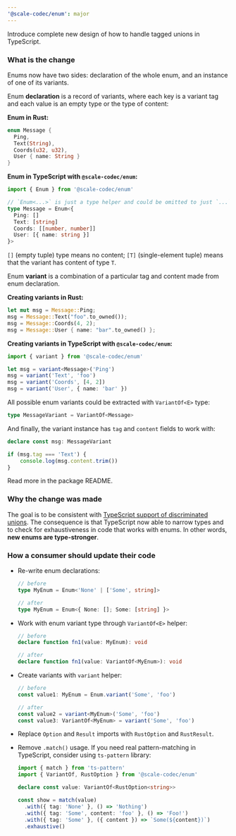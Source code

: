 ```yaml
---
'@scale-codec/enum': major
---
```


Introduce complete new design of how to handle tagged unions in TypeScript.

### What is the change

Enums now have two sides: declaration of the whole enum, and an instance of one of its variants.

Enum **declaration** is a record of variants, where each key is a variant tag and each value is an empty type or the type of content:

**Enum in Rust:**

```rust
enum Message {
  Ping,
  Text(String),
  Coords(u32, u32),
  User { name: String }
}
```

**Enum in TypeScript with `@scale-codec/enum`:**

```ts
import { Enum } from '@scale-codec/enum'

// `Enum<...>` is just a type helper and could be omitted to just `...`
type Message = Enum<{
  Ping: []
  Text: [string]
  Coords: [[number, number]]
  User: [{ name: string }]
}>
```

`[]` (empty tuple) type means no content; `[T]` (single-element tuple) means that the variant has content of type `T`.

Enum **variant** is a combination of a particular tag and content made from enum declaration.

**Creating variants in Rust:**

```rust
let mut msg = Message::Ping;
msg = Message::Text("foo".to_owned());
msg = Message::Coords(4, 2);
msg = Message::User { name: "bar".to_owned() };
```

**Creating variants in TypeScript with `@scale-codec/enum`:**

```ts
import { variant } from '@scale-codec/enum'

let msg = variant<Message>('Ping')
msg = variant('Text', 'foo')
msg = variant('Coords', [4, 2])
msg = variant('User', { name: 'bar' })
```

All possible enum variants could be extracted with `VariantOf<E>` type:

```ts
type MessageVariant = VariantOf<Message>
```

And finally, the variant instance has `tag` and `content` fields to work with:

```ts
declare const msg: MessageVariant

if (msg.tag === 'Text') {
    console.log(msg.content.trim())
}
```

Read more in the package README.

### Why the change was made

The goal is to be consistent with [TypeScript support of discriminated unions](https://www.typescriptlang.org/docs/handbook/typescript-in-5-minutes-func.html#discriminated-unions). The consequence is that TypeScript now able to narrow types and to check for exhaustiveness in code that works with enums. In other words, **new enums are type-stronger**.

### How a consumer should update their code

- Re-write enum declarations:

  ```ts
  // before
  type MyEnum = Enum<'None' | ['Some', string]>

  // after
  type MyEnum = Enum<{ None: []; Some: [string] }>
  ```

- Work with enum variant type through `VariantOf<E>` helper:

  ```ts
  // before
  declare function fn1(value: MyEnum): void

  // after
  declare function fn1(value: VariantOf<MyEnum>): void
  ```

- Create variants with `variant` helper:

  ```ts
  // before
  const value1: MyEnum = Enum.variant('Some', 'foo')

  // after
  const value2 = variant<MyEnum>('Some', 'foo')
  const value3: VariantOf<MyEnum> = variant('Some', 'foo')
  ```

- Replace `Option` and `Result` imports with `RustOption` and `RustResult`.

- Remove `.match()` usage. If you need real pattern-matching in TypeScript, consider using `ts-pattern` library:

    ```ts
    import { match } from 'ts-pattern'
    import { VariantOf, RustOption } from '@scale-codec/enum'
    
    declare const value: VariantOf<RustOption<string>>
    
    const show = match(value)
      .with({ tag: 'None' }, () => 'Nothing')
      .with({ tag: 'Some', content: 'foo' }, () => 'Foo!')
      .with({ tag: 'Some' }, ({ content }) => `Some(${content})`)
      .exhaustive()
    ```

